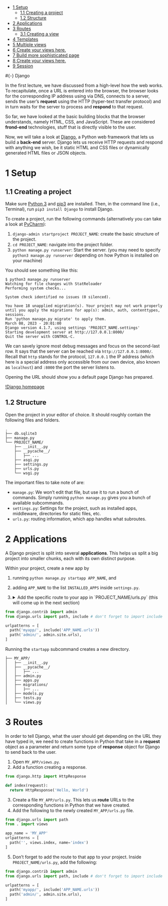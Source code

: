 - [1 Setup](#setup)
  - [1.1 Creating a project](#creating-a-project)
  - [1.2 Structure](#structure)
- [2 Applications](#applications)
- [3 Routes](#routes)
  - [3.1 Creating a view](#creating-a-view)
- [4 Templates](#templates)
- [5 Multiple views](#multiple-views)
- [6 Create your views here.](#create-your-views-here.)
- [7 Build more sophisticated page](#build-more-sophisticated-page)
- [8 Create your views here.](#create-your-views-here.-1)
- [9 Session](#session)

\#{-} Django

In the first lecture, we have discussed from a high-level how the web
works. To recapitulate, once a URL is entered into the browser, the
browser looks for the corresponding IP address using via DNS, connects
to a server, sends the user’s **request** using the HTTP (hyper-text
transfer protocol) and in turn waits for the server to process and
**respond** to that request.

So far, we have looked at the basic building blocks that the browser
understands, namely HTML, CSS, and JavaScript. These are considered
**frond-end** technologies, stuff that is directly visible to the user.

Now, we will take a look at [Django](https://www.djangoproject.com), a
Python web framework that lets us build a **back-end** server. Django
lets us receive HTTP requests and respond with anything we wish, be it
static HTML and CSS files or dynamically generated HTML files or JSON
objects.

# 1 Setup

## 1.1 Creating a project

Make sure [Python 3](https://www.python.org/downloads/) and
[pip3](https://pypi.org/project/pip/) are installed. Then, in the
command line (i.e., Terminal), run `pip3 install Django` to install
Django.

To create a project, run the following commands (alternatively you can
take a look at
[PyCharm](https://www.jetbrains.com/help/pycharm/creating-and-running-your-first-django-project.html)):

1.  `django-admin startproject PROJECT_NAME`: create the basic structure
    of the project.
2.  `cd PROJECT_NAME`: navigate into the project folder.
3.  `python manage.py runserver`: Start the server. (you may need to
    specify `python3 manage.py runserver` depending on how Python is
    installed on your machine)

You should see something like this:

    $ python3 manage.py runserver
    Watching for file changes with StatReloader
    Performing system checks...

    System check identified no issues (0 silenced).

    You have 18 unapplied migration(s). Your project may not work properly until you apply the migrations for app(s): admin, auth, contenttypes, sessions.
    Run 'python manage.py migrate' to apply them.
    March 08, 2023 - 20:01:00
    Django version 4.1.7, using settings 'PROJECT_NAME.settings'
    Starting development server at http://127.0.0.1:8000/
    Quit the server with CONTROL-C.

We can savely ignore most debug messages and focus on the second-last
row. It says that the server can be reached via
`http://127.0.0.1:8000/`. Recall that `http` stands for the protocol,
`127.0.0.1` the IP address (which here is a special address only
accessible from our own device, also known as `localhost`) and `:8000`
the port the server listens to.

Opening the URL should show you a default page Django has prepared.

[!Django homepage](res/django_screenshot.png)

## 1.2 Structure

Open the project in your editor of choice. It should roughly contain the
following files and folders.

    .
    ├── db.sqlite3
    ├── manage.py
    └── PROJECT_NAME/
        ├── __init__.py
        ├── __pycache__/
        │   ├── ...
        ├── asgi.py
        ├── settings.py
        ├── urls.py
        └── wsgi.py

The important files to take note of are:

- `manage.py`: We won’t edit that file, but use it to run a bunch of
  commands. Simply running `python manage.py` gives you a bunch of
  available subcommands.
- `settings.py`: Settings for the project, such as installed apps,
  middleware, directories for static files, etc.
- `urls.py`: routing information, which app handles what subroutes.

# 2 Applications

A Django project is split into several **applications**. This helps us
split a big project into smaller chunks, each with its own distinct
purpose.

Within your project, create a new app by

1.  running `python manage.py startapp APP_NAME`, and

2.  adding `APP_NAME` to the list `INSTALLED_APPS` inside `settings.py`.

3.  <details>
    <summary>
    Add the specific route to your app in `PROJECT_NAME/urls.py` (this
    will come up in the next section)
    </summary>

``` python
from django.contrib import admin
from django.urls import path, include # don't forget to import include

urlpatterns = [
  path('myapp/', include('APP_NAME.urls'))
  path('admin/', admin.site.urls),
]
```

</details>

Running the `startapp` subcommand creates a new directory.

    ├── MY_APP/
    │   ├── __init__.py
    │   ├── __pycache__/
    │   │   ├── ...
    │   ├── admin.py
    │   ├── apps.py
    │   ├── migrations/
    │   │   ├── ...
    │   ├── models.py
    │   ├── tests.py
    │   └── views.py

# 3 Routes

In order to tell Django, what the user should get depending on the URL
they have typed in, we need to create functions in Python that take in a
**request** object as a parameter and return some type of **response**
object for Django to send back to the user.

1.  Open `MY_APP/views.py`.
2.  Add a function creating a response.

``` python
from django.http import HttpResponse

def index(request):
  return HttpResponse('Hello, World')
```

3.  Create a file `MY_APP/urls.py`. This lets us **route** URLs to the
    corresponding functions in Python that we have created.
4.  Add the following to the newly created `MY_APP/urls.py` file.

``` python
from django.urls import path
from . import views

app_name = 'MY_APP'
urlpatterns = [
  path('', views.index, name='index')
]
```

5.  Don’t forget to add the route to that app to your project. Inside
    `PROJECT_NAME/urls.py`, add the following:

``` python
from django.contrib import admin
from django.urls import path, include # don't forget to import include

urlpatterns = [
  path('myapp/', include('APP_NAME.urls'))
  path('admin/', admin.site.urls),
]
```
